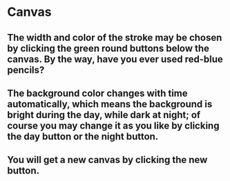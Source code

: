 # Canvas

## The width and color of the stroke may be chosen by clicking the green round buttons below the canvas. By the way, have you ever used red-blue pencils?  

## The background color changes with time automatically, which means the background is bright during the day, while dark at night; of course you may change it as you like by clicking the day button or the night button.

## You will get a new canvas by clicking the new button. 